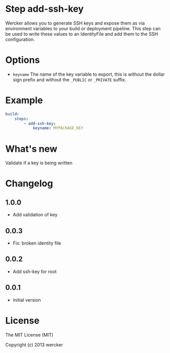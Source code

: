 # Step add-ssh-key

Wercker allows you to generate SSH keys and expose them as via
environment variables to your build or deployment pipeline.
This step can be used to write these values to an IdentityFile
and add them to the SSH configuration.

# Options

- `keyname` The name of the key variable to export, this is without the dollar sign prefix and without the `_PUBLIC` or `_PRIVATE` suffix.

# Example

``` yaml
build:
    steps:
        - add-ssh-key:
            keyname: MYPACKAGE_KEY
```

# What's new

Validate if a key is being written
 
# Changelog

## 1.0.0

- Add validation of key

## 0.0.3

- Fix: broken identity file

## 0.0.2

- Add ssh-key for root

## 0.0.1

- Initial version

# License

The MIT License (MIT)

Copyright (c) 2013 wercker
